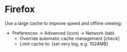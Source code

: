 # Firefox

Use a large cache to improve speed and offline viewing:

  * Preferences -> Advanced (icon) -> Network (tab)
    * Override automatic cache management [check]
    * Limit cache to: [set very big, e.g. 1024MB]
